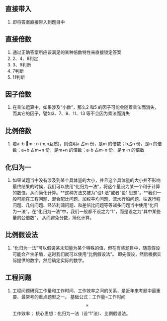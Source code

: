 ## 直接带入

1. 即将答案直接带入到题目中

## 直接倍数

1. 通过正确答案所应该满足的某种倍数特性来直接锁定答案
2. 2、4、8判定
3. 3、9判断
4. 7判断
5. 11判断

## 因子倍数

1. 在乘法运算中，如果涉及“小数”，那么2 和5 的因子可能会随着乘法而消失，而其它的因子，譬如3、7、9、11、13 等不会因为乘法而消失

## 比例倍数

1. 若a :b m : n (m,n互质)，则说明a 占m 份，是m 的倍数；b占n 份，是n 的倍数；a+b 占m+n 份，是m+n 的倍数；a-b 占m-n 份，是m-n 的倍数

## 化归为一

1. 如果试题当中没有涉及到某个具体量的大小，并且这个具体量的大小并不影响最终结果的时候，我们可以使用“化归为一法”，将这个量设为某一个利于计算的数值，从而简化计算。**这种方法又被为“设1 法”或者“设1 思想”。**我们一般可能在工程问题、混合配比问题、加权平均问题、流水行船问题、往返行程问题、几何问题、经济利润问题、和差倍比问题等等诸多问题当中使用“化归为一法”。在“化归为一法”中，我们一般都不设之为“1”，而是设之为“其中某些量的公倍数”，
   从而避免分数，简化计算。

## 比例假设法

1. “化归为一法”可以假设某未知量为某个特殊的值，但在有些题目中，随意假设可能会产生矛盾，这时我们就可以使用“比例假设法”。 即先假设，然后根据实际提供的数字，然后确定实际的数字。

## 工程问题

1. 工程问题研究工作量和工作时间、工作效率之间的关系，是近年来考题中最重要、最常考的重点题型之一。
   基础公式：工作量=工作时间$$\times$$工作效率；
   核心思想：化归为一法（设“1”法）、比例假设法。

